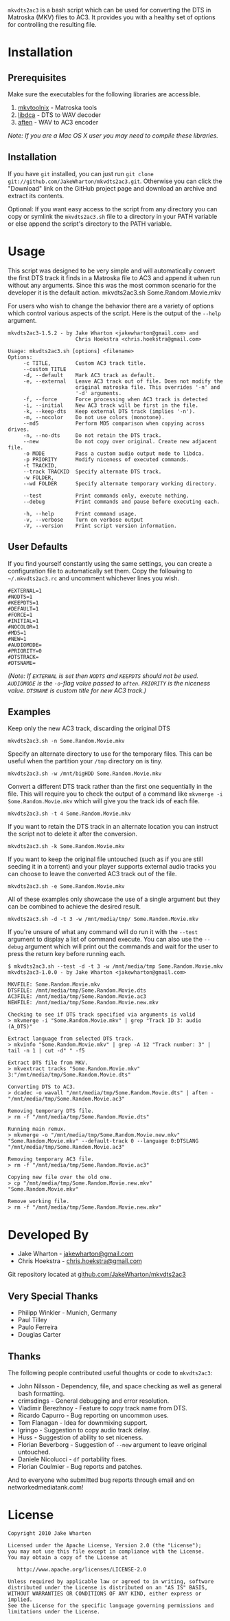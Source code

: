 `mkvdts2ac3` is a bash script which can be used for converting the DTS in
Matroska (MKV) files to AC3. It provides you with a healthy set of options
for controlling the resulting file.

Installation
============

Prerequisites
-------------
Make sure the executables for the following libraries are accessible.

1. [mkvtoolnix](http://www.bunkus.org/videotools/mkvtoolnix/) - Matroska tools
2. [libdca](http://videolan.org/developers/libdca.html) - DTS to WAV decoder
3. [aften](http://aften.sourceforge.net/) - WAV to AC3 encoder

*Note: If you are a Mac OS X user you may need to compile these libraries.*

Installation
------------
If you have `git` installed, you can just run
`git clone git://github.com/JakeWharton/mkvdts2ac3.git`. Otherwise you can click
the "Download" link on the GitHub project page and download an archive and
extract its contents.

Optional: If you want easy access to the script from any directory you can copy
or symlink the `mkvdts2ac3.sh` file to a directory in your PATH variable or else
append the script's directory to the PATH variable.

Usage
=====
This script was designed to be very simple and will automatically convert the
first DTS track it finds in a Matroska file to AC3 and append it when run
without any arguments. Since this was the most common scenario for the
developer it is the default action.
    mkvdts2ac3.sh Some.Random.Movie.mkv

For users who wish to change the behavior there are a variety of options which
control various aspects of the script. Here is the output of the `--help`
argument.

    mkvdts2ac3-1.5.2 - by Jake Wharton <jakewharton@gmail.com> and
                          Chris Hoekstra <chris.hoekstra@gmail.com>

    Usage: mkvdts2ac3.sh [options] <filename>
    Options:
         -c TITLE,        Custom AC3 track title.
         --custom TITLE
         -d, --default    Mark AC3 track as default.
         -e, --external   Leave AC3 track out of file. Does not modify the
                          original matroska file. This overrides '-n' and
                          '-d' arguments.
         -f, --force      Force processing when AC3 track is detected
         -i, --initial    New AC3 track will be first in the file.
         -k, --keep-dts   Keep external DTS track (implies '-n').
         -m, --nocolor    Do not use colors (monotone).
         --md5            Perform MD5 comparison when copying across drives.
         -n, --no-dts     Do not retain the DTS track.
         --new            Do not copy over original. Create new adjacent file.
         -o MODE          Pass a custom audio output mode to libdca.
         -p PRIORITY      Modify niceness of executed commands.
         -t TRACKID,
         --track TRACKID  Specify alternate DTS track.
         -w FOLDER,
         --wd FOLDER      Specify alternate temporary working directory.

         --test           Print commands only, execute nothing.
         --debug          Print commands and pause before executing each.

         -h, --help       Print command usage.
         -v, --verbose    Turn on verbose output
         -V, --version    Print script version information.


User Defaults
-------------
If you find yourself constantly using the same settings, you can create a
configuration file to automatically set them. Copy the following to
`~/.mkvdts2ac3.rc` and uncomment whichever lines you wish.

    #EXTERNAL=1
    #NODTS=1
    #KEEPDTS=1
    #DEFAULT=1
    #FORCE=1
    #INITIAL=1
    #NOCOLOR=1
    #MD5=1
    #NEW=1
    #AUDIOMODE=
    #PRIORITY=0
    #DTSTRACK=
    #DTSNAME=

*(Note: If `EXTERNAL` is set then `NODTS` and `KEEPDTS` should not be used.
`AUDIOMODE` is the `-o`-flag value passed to `aften`. `PRIORITY` is the
niceness value. `DTSNAME` is custom title for new AC3 track.)*


Examples
--------
Keep only the new AC3 track, discarding the original DTS

    mkvdts2ac3.sh -n Some.Random.Movie.mkv

Specify an alternate directory to use for the temporary files. This can be
useful when the partition your `/tmp` directory on is tiny.

    mkvdts2ac3.sh -w /mnt/bigHDD Some.Random.Movie.mkv

Convert a different DTS track rather than the first one sequentially in the
file. This will require you to check the output of a command like
`mkvmerge -i Some.Random.Movie.mkv` which will give you the track ids of each
file.

    mkvdts2ac3.sh -t 4 Some.Random.Movie.mkv

If you want to retain the DTS track in an alternate location you can instruct
the script not to delete it after the conversion.

    mkvdts2ac3.sh -k Some.Random.Movie.mkv

If you want to keep the original file untouched (such as if you are still
seeding it in a torrent) and your player supports external audio tracks you
can choose to leave the converted AC3 track out of the file.

    mkvdts2ac3.sh -e Some.Random.Movie.mkv

All of these examples only showcase the use of a single argument but they can
be combined to achieve the desired result.

    mkvdts2ac3.sh -d -t 3 -w /mnt/media/tmp/ Some.Random.Movie.mkv

If you're unsure of what any command will do run it with the `--test` argument
to display a list of command execute. You can also use the `--debug` argument
which will print out the commands and wait for the user to press the return key
before running each.

    $ mkvdts2ac3.sh --test -d -t 3 -w /mnt/media/tmp Some.Random.Movie.mkv
    mkvdts2ac3-1.0.0 - by Jake Wharton <jakewharton@gmail.com>

    MKVFILE: Some.Random.Movie.mkv
    DTSFILE: /mnt/media/tmp/Some.Random.Movie.dts
    AC3FILE: /mnt/media/tmp/Some.Random.Movie.ac3
    NEWFILE: /mnt/media/tmp/Some.Random.Movie.new.mkv

    Checking to see if DTS track specified via arguments is valid
    > mkvmerge -i "Some.Random.Movie.mkv" | grep "Track ID 3: audio (A_DTS)"

    Extract language from selected DTS track.
    > mkvinfo "Some.Random.Movie.mkv" | grep -A 12 "Track number: 3" | tail -n 1 | cut -d" " -f5

    Extract DTS file from MKV.
    > mkvextract tracks "Some.Random.Movie.mkv" 3:"/mnt/media/tmp/Some.Random.Movie.dts"

    Converting DTS to AC3.
    > dcadec -o wavall "/mnt/media/tmp/Some.Random.Movie.dts" | aften - "/mnt/media/tmp/Some.Random.Movie.ac3"

    Removing temporary DTS file.
    > rm -f "/mnt/media/tmp/Some.Random.Movie.dts"

    Running main remux.
    > mkvmerge -o "/mnt/media/tmp/Some.Random.Movie.new.mkv" "Some.Random.Movie.mkv" --default-track 0 --language 0:DTSLANG "/mnt/media/tmp/Some.Random.Movie.ac3"

    Removing temporary AC3 file.
    > rm -f "/mnt/media/tmp/Some.Random.Movie.ac3"

    Copying new file over the old one.
    > cp "/mnt/media/tmp/Some.Random.Movie.new.mkv" "Some.Random.Movie.mkv"

    Remove working file.
    > rm -f "/mnt/media/tmp/Some.Random.Movie.new.mkv"

Developed By
============
* Jake Wharton - <jakewharton@gmail.com>
* Chris Hoekstra - <chris.hoekstra@gmail.com>

Git repository located at
[github.com/JakeWharton/mkvdts2ac3](http://github.com/JakeWharton/mkvdts2ac3)


Very Special Thanks
-------------------
* Philipp Winkler - Munich, Germany
* Paul Tilley
* Paulo Ferreira
* Douglas Carter

Thanks
------
The following people contributed useful thoughts or code to `mkvdts2ac3`:

* John Nilsson - Dependency, file, and space checking as well as general bash formatting.
* crimsdings - General debugging and error resolution.
* Vladimir Berezhnoy - Feature to copy track name from DTS.
* Ricardo Capurro - Bug reporting on uncommon uses.
* Tom Flanagan - Idea for downmixing support.
* lgringo - Suggestion to copy audio track delay.
* Huss - Suggestion of ability to set niceness.
* Florian Beverborg - Suggestion of `--new` argument to leave original untouched.
* Daniele Nicolucci - `df` portability fixes.
* Florian Coulmier - Bug reports and patches.

And to everyone who submitted bug reports through email and on networkedmediatank.com!


License
=======

    Copyright 2010 Jake Wharton

    Licensed under the Apache License, Version 2.0 (the "License");
    you may not use this file except in compliance with the License.
    You may obtain a copy of the License at

       http://www.apache.org/licenses/LICENSE-2.0

    Unless required by applicable law or agreed to in writing, software
    distributed under the License is distributed on an "AS IS" BASIS,
    WITHOUT WARRANTIES OR CONDITIONS OF ANY KIND, either express or implied.
    See the License for the specific language governing permissions and
    limitations under the License.
